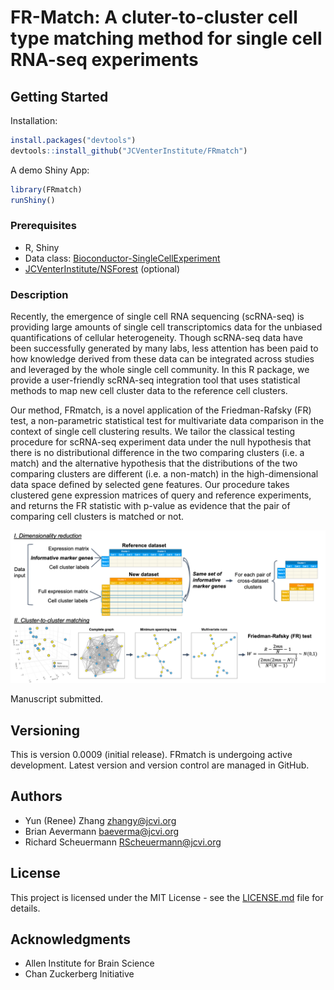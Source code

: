 # FR-Match: A cluter-to-cluster cell type matching method for single cell RNA-seq experiments

## Getting Started

Installation:
```R
install.packages("devtools")
devtools::install_github("JCVenterInstitute/FRmatch")
```

A demo Shiny App:
```R
library(FRmatch)
runShiny()
```

### Prerequisites

* R, Shiny
* Data class: [Bioconductor-SingleCellExperiment](https://bioconductor.org/packages/release/bioc/html/SingleCellExperiment.html)
* [JCVenterInstitute/NSForest](https://github.com/JCVenterInstitute/NSForest) (optional)


### Description

Recently, the emergence of single cell RNA sequencing (scRNA-seq) is providing large amounts of single cell transcriptomics data for the unbiased quantifications of cellular heterogeneity. Though scRNA-seq data have been successfully generated by many labs, less attention has been paid to how knowledge derived from these data can be integrated across studies and leveraged by the whole single cell community.  In this R package, we provide a user-friendly scRNA-seq integration tool that uses statistical methods to map new cell cluster data to the reference cell clusters.

Our method, FRmatch, is a novel application of the Friedman-Rafsky (FR) test, a non-parametric statistical test for multivariate data comparison in the context of single cell clustering results. We tailor the classical testing procedure for scRNA-seq experiment data under the null hypothesis that there is no distributional difference in the two comparing clusters (i.e. a match) and the alternative hypothesis that the distributions of the two comparing clusters are different (i.e. a non-match) in the high-dimensional data space defined by selected gene features. Our procedure takes clustered gene expression matrices of query and reference experiments, and returns the FR statistic with p-value as evidence that the pair of comparing cell clusters is matched or not. 

![](vignettes/FRmatch-scheme-v2.png)

Manuscript submitted.

## Versioning

This is version 0.0009 (initial release). 
FRmatch is undergoing active development. Latest version and version control are managed in GitHub.

## Authors

* Yun (Renee) Zhang zhangy@jcvi.org
* Brian Aevermann baeverma@jcvi.org
* Richard Scheuermann RScheuermann@jcvi.org


## License

This project is licensed under the MIT License - see the [LICENSE.md](LICENSE.md) file for details.

## Acknowledgments

* Allen Institute for Brain Science
* Chan Zuckerberg Initiative 



